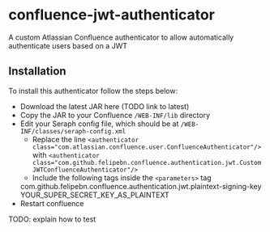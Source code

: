 # confluence-jwt-authenticator

A custom Atlassian Confluence authenticator to allow automatically authenticate users based on a JWT

## Installation

To install this authenticator follow the steps below:

- Download the latest JAR here (TODO link to latest)
- Copy the JAR to your Confluence `/WEB-INF/lib` directory
- Edit your Seraph config file, which should be at `/WEB-INF/classes/seraph-config.xml`
	- Replace the line `<authenticator class="com.atlassian.confluence.user.ConfluenceAuthenticator"/>` with `<authenticator class="com.github.felipebn.confluence.authentication.jwt.CustomJWTConfluenceAuthenticator"/>`
	- Include the following tags inside the `<parameters>` tag 
	<init-param>
        <param-name>com.github.felipebn.confluence.authentication.jwt.plaintext-signing-key</param-name>
        <param-value>YOUR_SUPER_SECRET_KEY_AS_PLAINTEXT</param-value>
    </init-param>
- Restart confluence

TODO: explain how to test
	

